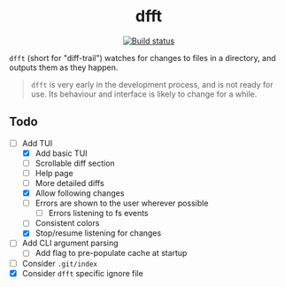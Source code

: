 <p align="center">
  <h1 align="center">dfft</h1>
  <p align="center">
    <a href="https://github.com/dhth/dfft/actions/workflows/main.yml"><img alt="Build status" src="https://img.shields.io/github/actions/workflow/status/dhth/dfft/main.yml?style=flat-square"></a>
  </p>
</p>

`dfft` (short for "diff-trail") watches for changes to files in a directory, and
outputs them as they happen.

> `dfft` is very early in the development process, and is not ready for use.
> Its behaviour and interface is likely to change for a while.

Todo
---

- [ ] Add TUI
    - [x] Add basic TUI
    - [ ] Scrollable diff section
    - [ ] Help page
    - [ ] More detailed diffs
    - [x] Allow following changes
    - [ ] Errors are shown to the user wherever possible
        - [ ] Errors listening to fs events
    - [ ] Consistent colors
    - [x] Stop/resume listening for changes
- [ ] Add CLI argument parsing
    - [ ] Add flag to pre-populate cache at startup
- [ ] Consider `.git/index`
- [x] Consider `dfft` specific ignore file
